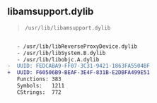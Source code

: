 ## libamsupport.dylib

> `/usr/lib/libamsupport.dylib`

```diff

   - /usr/lib/libReverseProxyDevice.dylib
   - /usr/lib/libSystem.B.dylib
   - /usr/lib/libobjc.A.dylib
-  UUID: FEDCABA9-FF07-3C31-9421-1863FA5504BF
+  UUID: F60506B9-BEAF-3E4F-831B-E2DBFA499E51
   Functions: 383
   Symbols:   1211
   CStrings:  772

```
